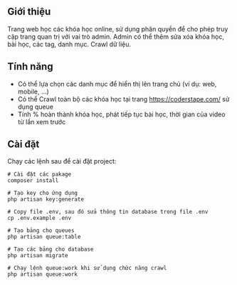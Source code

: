 ## Giới thiệu
Trang web học các khóa học online, sử dụng phân quyền để cho phép truy cập trang quan trị với vai trò admin. 
Admin có thể thêm sửa xóa khóa học, bài học, các tag, danh mục. Crawl dữ liệu.

## Tính năng
- Có thể lựa chọn các danh mục để hiển thị lên trang chủ (ví dụ: web, mobile, ...)
- Có thể Crawl toàn bộ các khóa học tại trang https://coderstape.com/ sử dụng queue
- Tính % hoàn thành khóa học, phát tiếp tục bài học, thời gian của video từ lần xem trước

## Cài đặt
Chạy các lệnh sau để cài đặt project:<br>

```
# Cài đặt các pakage 
composer install

# Tạo key cho ứng dụng
php artisan key:generate

# Copy file .env, sau đó sửa thông tin database trong file .env
cp .env.example .env

# Tạo bảng cho queues
php artisan queue:table

# Tạo các bảng cho database
php artisan migrate

# Chạy lệnh queue:work khi sử dụng chức năng crawl
php artisan queue:work

```

